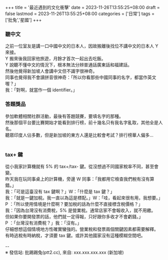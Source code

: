 +++
title = '最近遇到的文化衝擊'
date = 2023-11-26T13:55:25+08:00
draft = false
lastmod = 2023-11-26T13:55:25+08:00
categories = ['日常']
tags = ['批兔','星國']
+++
### 聽中文 
之前一位室友是講一口中國中文的日本人，因故搬離後找位不講中文的日本人 Y 來接。<br>
Y 搬來後我回家他旅遊，月餘才首次一起出去吃飯。<br>
Y 說聽不懂中文的情況下，根本無法分辨普通話廣東話和福建話。<br>
然後他覺得新加坡人會講中文但不識字很神奇。<br>
同事也覺得我不會讀拼音很神奇：「所以你看那些中國同事的名字，都當作英文喔？」<br>
我：「對啊，就當作一個 identifier。」<br>

### 答題獎品 
參加軟體相關社群活動，最後有答題競賽，要填名字的那種。<br>
然後那個平台要比賽開始才能看到排行榜，前十幾名只有我名字亂取，其他全是人名。<br>
聽眾印度人佔多數，但是新加坡的東方人還是比較會考試？排行榜華人偏多…<br>
<br>
### tax+ 鍵 
從小我家計算機就有 5% 的 tax+/tax- 鍵。從沒想過不同國家稅率不同，甚至會變。<br>
昨天我在玩同事桌上的計算機，旁邊 W 同事：「我都用它檢查我們稅有沒有算錯。」<br>
我：「可是這臺沒有 tax 鍵啊？」W：「什麼是 tax 鍵？」<br>
我：「就是一鍵加稅。我一直以為這是標配。」W：「哇，看起來很有用，我想要。」<br>
P ：「所以使用情境是什麼啊？要加稅的話為什麼不直接標含稅價格？」<br>
我：「因為台灣沒有消費稅，5% 是營業稅。通常店家不會報收入，就不用繳。<br>
      但如果你要開發票的話，他們就一定得報，只好跟你多收才不會虧錢。」<br>
P ：「台灣沒有消費稅？」我：「沒有。」<br>
仔細想想這個情境地方性確實蠻強的。營業稅和發票兩個關鍵因素都需要解釋。<br>
有時逃稅有時納稅，才須要 tax 鍵。或許其他國家沒有這種模糊空間吧。<br>
<br>
--<br>
※ 發信站: 批踢踢兔(ptt2.cc), 來自: xxx.xxx.xxx.xxx (新加坡)<br>
